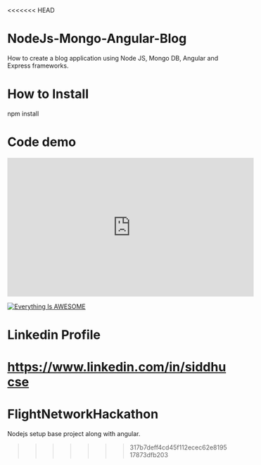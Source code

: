 <<<<<<< HEAD
# NodeJs-Mongo-Angular-Blog
How to create a blog application using Node JS, Mongo DB, Angular and Express frameworks.

# How to Install
npm install

# Code demo
<iframe width="560" height="315" src="https://www.youtube.com/embed/FBRG48QzE_I" frameborder="0" allowfullscreen></iframe>

[![Everything Is AWESOME](https://i.ytimg.com/vi/FBRG48QzE_I/hqdefault.jpg)](https://www.youtube.com/embed/FBRG48QzE_I "NodeJs-Mongo-Angular-Blog")

# Linkedin Profile
https://www.linkedin.com/in/siddhucse
=======
# FlightNetworkHackathon
Nodejs setup base project along with angular.
>>>>>>> 317b7deff4cd45f112ecec62e819517873dfb203
